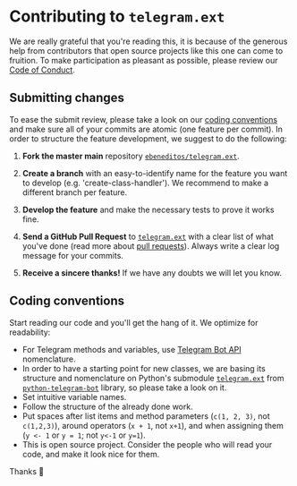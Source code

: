 # Contributing to `telegram.ext`

We are really grateful that you're reading this, it is because of the generous help from contributors that open source projects like this one can come to fruition.
To make participation as pleasant as possible, please review our [Code of Conduct](https://github.com/ebeneditos/telegram.ext/blob/master/.github/CODE_OF_CONDUCT.md).

## Submitting changes

To ease the submit review, please take a look on our [coding conventions](CONTRIBUTING.md#coding-conventions) and make sure all of your commits are atomic (one feature per commit). In order to structure the feature development, we suggest to do the following:

1. **Fork the master main** repository [`ebeneditos/telegram.ext`](https://github.com/ebeneditos/telegram.ext).

2. **Create a branch** with an easy-to-identify name for the feature you want to develop (e.g. 'create-class-handler'). We recommend to make a different branch per feature.

3. **Develop the feature** and make the necessary tests to prove it works fine.

4. **Send a GitHub Pull Request** to [`telegram.ext`](https://github.com/ebeneditos/telegram.ext/pull/new/master) with a clear list of what you've done (read more about [pull requests](http://help.github.com/pull-requests/)). Always write a clear log message for your commits.

5. **Receive a sincere thanks!** If we have any doubts we will let you know.

## Coding conventions

Start reading our code and you'll get the hang of it. We optimize for readability:

  * For Telegram methods and variables, use [Telegram Bot API](http://core.telegram.org/bots/api) nomenclature.
  * In order to have a starting point for new classes, we are basing its structure and nomenclature on Python's submodule  [`telegram.ext`](https://github.com/python-telegram-bot/python-telegram-bot/tree/master/telegram/ext) from
[`python-telegram-bot`](https://github.com/python-telegram-bot/python-telegram-bot) library, so please take a look on it.
  * Set intuitive variable names.
  * Follow the structure of the already done work.
  * Put spaces after list items and method parameters (`c(1, 2, 3)`, not `c(1,2,3)`), around operators (`x + 1`, not `x+1`), and when assigning them (`y <- 1` or `y = 1`; not `y<-1` or `y=1`).
  * This is open source project. Consider the people who will read your code, and make it look nice for them.

Thanks 🙂
